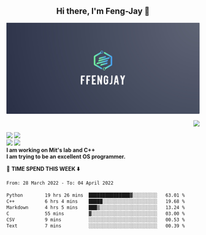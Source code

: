 <h2 align="center"> Hi there, I'm Feng-Jay 👋 </h2>  

![](https://github.com/Feng-Jay/DataStruct/blob/master/Image/1.png)  

<img align="right" src="https://github-readme-stats.vercel.app/api?username=Feng-Jay&show_icons=true&icon_color=CE1D2D&text_color=718096&bg_color=ffffff&hide_title=true" />


&emsp;

![](https://visitor-badge.glitch.me/badge?page_id=Feng-Jay.readme)
![](https://img.shields.io/badge/Concentrate-Cpp-blue)  
![](https://img.shields.io/badge/Rust-primer-orange)
![](https://img.shields.io/badge/Target-OS-9cf)  
**I am working on Mit's lab and C++**  
**I am trying to be an excellent OS programmer.**  


📘 **TIME SPEND THIS WEEK ⬇️**
<!--START_SECTION:waka-->

```text
From: 28 March 2022 - To: 04 April 2022

Python        19 hrs 26 mins  ███████████████▓░░░░░░░░░   63.01 %
C++           6 hrs 4 mins    █████░░░░░░░░░░░░░░░░░░░░   19.68 %
Markdown      4 hrs 5 mins    ███▒░░░░░░░░░░░░░░░░░░░░░   13.24 %
C             55 mins         ▓░░░░░░░░░░░░░░░░░░░░░░░░   03.00 %
CSV           9 mins          ░░░░░░░░░░░░░░░░░░░░░░░░░   00.53 %
Text          7 mins          ░░░░░░░░░░░░░░░░░░░░░░░░░   00.39 %
```

<!--END_SECTION:waka-->
